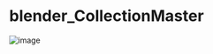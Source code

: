 # blender_CollectionMaster

![image](https://user-images.githubusercontent.com/1472884/106449182-ff33a480-6483-11eb-86d4-cd0689472131.png)
